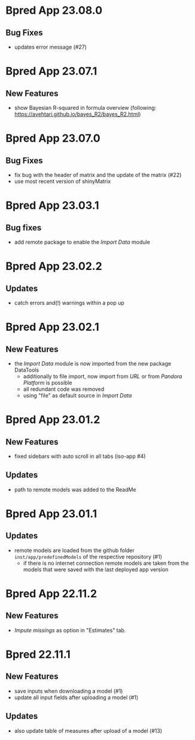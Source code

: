 # Bpred App 23.08.0

## Bug Fixes
- updates error message (#27)

# Bpred App 23.07.1

## New Features
- show Bayesian R-squared in formula overview (following: https://avehtari.github.io/bayes_R2/bayes_R2.html)

# Bpred App 23.07.0

## Bug Fixes
- fix bug with the header of matrix and the update of the matrix (#22)
- use most recent version of shinyMatrix

# Bpred App 23.03.1

## Bug fixes
- add remote package to enable the _Import Data_ module

# Bpred App 23.02.2

## Updates
- catch errors and(!) warnings within a pop up

# Bpred App 23.02.1

## New Features
- the _Import Data_ module is now imported from the new package DataTools 
  - additionally to file import, now import from _URL_ or from _Pandora Platform_ is possible
  - all redundant code was removed
  - using "file" as default source in _Import Data_

# Bpred App 23.01.2

## New Features
- fixed sidebars with auto scroll in all tabs (iso-app #4)

## Updates
- path to remote models was added to the ReadMe 

# Bpred App 23.01.1

## Updates
- remote models are loaded from the github folder `inst/app/predefinedModels` of the respective 
repository (#1)
  - if there is no internet connection remote models are taken from the models that were saved with
  the last deployed app version

# Bpred App 22.11.2

## New Features
- _Impute missings_ as option in "Estimates" tab.

# Bpred 22.11.1

## New Features
- save inputs when downloading a model (#1)
- update all input fields after uploading a model (#1)

## Updates
- also update table of measures after upload of a model (#13)
